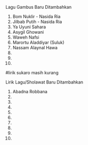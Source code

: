Lagu Gambus Baru Ditambahkan
1. Bom Nuklir - Nasida Ria
2. Jilbab Putih - Nasida Ria
3. Ya Uyuni Sahara
4. Asygil Ghowani
5. Waweh Nafsi
6. Marortu Aladdiyar (Suluk)
7. Nassam Alaynal Hawa
8. 
9. 
10. 
#lirik sukaro masih kurang

Lirik Lagu/Sholawat Baru Ditambahkan
1. Abadna Robbana
2. 
3. 
4. 
5. 
6. 
7. 
8. 
9. 
10. 
